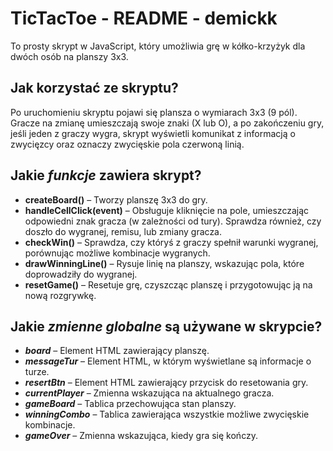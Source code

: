 # TicTacToe - README - demickk

To prosty skrypt w JavaScript, który umożliwia grę w kółko-krzyżyk dla dwóch osób na planszy 3x3.

## Jak korzystać ze skryptu?

Po uruchomieniu skryptu pojawi się plansza o wymiarach 3x3 (9 pól). Gracze na zmianę umieszczają swoje znaki (X lub O), a po zakończeniu gry, jeśli jeden z graczy wygra, skrypt wyświetli komunikat z informacją o zwycięzcy oraz oznaczy zwycięskie pola czerwoną linią.

## Jakie *funkcje* zawiera skrypt?

* **createBoard()** – Tworzy planszę 3x3 do gry.
* **handleCellClick(event)** – Obsługuje kliknięcie na pole, umieszczając odpowiedni znak gracza (w zależności od tury). Sprawdza również, czy doszło do wygranej, remisu, lub zmiany gracza.
* **checkWin()** – Sprawdza, czy któryś z graczy spełnił warunki wygranej, porównując możliwe kombinacje wygranych.
* **drawWinningLine()** – Rysuje linię na planszy, wskazując pola, które doprowadziły do wygranej.
* **resetGame()** – Resetuje grę, czyszcząc planszę i przygotowując ją na nową rozgrywkę.

## Jakie *zmienne globalne* są używane w skrypcie?

* ***board*** – Element HTML zawierający planszę.
* ***messageTur*** – Element HTML, w którym wyświetlane są informacje o turze.
* ***resertBtn*** – Element HTML zawierający przycisk do resetowania gry.
* ***currentPlayer*** – Zmienna wskazująca na aktualnego gracza.
* ***gameBoard*** – Tablica przechowująca stan planszy.
* ***winningCombo*** – Tablica zawierająca wszystkie możliwe zwycięskie kombinacje.
* ***gameOver*** – Zmienna wskazująca, kiedy gra się kończy.
